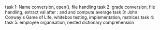 task 1: Name conversion, open(), file handling
task 2: grade conversion, file handling, extract val after : and and compute average
task 3:  John Conway's Game of Life, whitebox testing, implementation, matrices
task 4:
task 5: employee organisation, nested dictionary comprehension